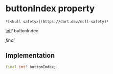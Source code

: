 


# buttonIndex property




    *[<Null safety>](https://dart.dev/null-safety)*


[int](https://api.flutter.dev/flutter/dart-core/int-class.html)? buttonIndex
  
_final_






## Implementation

```dart
final int? buttonIndex;


```







